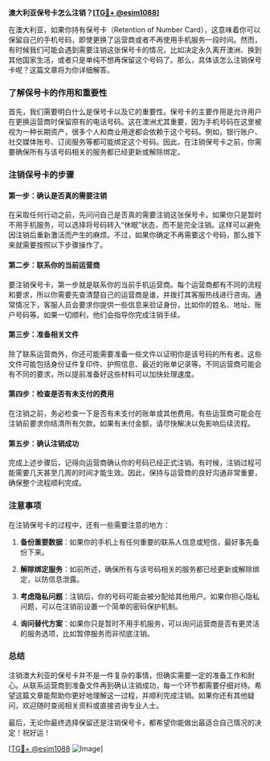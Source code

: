 **澳大利亚保号卡怎么注销？[[TG💪+ @esim1088](https://t.me/s/esim1088)]**

在澳大利亚，如果你持有保号卡（Retention of Number Card），这意味着你可以保留自己的手机号码，即使更换了运营商或者不再使用手机服务一段时间。然而，有时候我们可能会遇到需要注销这张保号卡的情况，比如决定永久离开澳洲、换到其他国家生活，或者只是单纯不想再保留这个号码了。那么，具体该怎么注销保号卡呢？这篇文章将为你详细解答。

### 了解保号卡的作用和重要性

首先，我们需要明白什么是保号卡以及它的重要性。保号卡的主要作用是允许用户在更换运营商时保留原有的电话号码。这在澳洲尤其重要，因为手机号码在这里被视为一种长期资产，很多个人和商业用途都会依赖于这个号码。例如，银行账户、社交媒体账号、订阅服务等都可能绑定这个号码。因此，在注销保号卡之前，你需要确保所有与该号码相关的服务都已经更新或解除绑定。

### 注销保号卡的步骤

#### 第一步：确认是否真的需要注销

在采取任何行动之前，先问问自己是否真的需要注销这张保号卡。如果你只是暂时不用手机服务，可以选择将号码转入“休眠”状态，而不是完全注销。这样可以避免因注销后重新激活而产生的麻烦。不过，如果你确定不再需要这个号码，那么接下来就需要按照以下步骤操作了。

#### 第二步：联系你的当前运营商

要注销保号卡，第一步就是联系你的当前手机运营商。每个运营商都有不同的流程和要求，所以你需要先查清楚自己的运营商是谁，并拨打其客服热线进行咨询。通常情况下，客服人员会要求你提供一些信息来验证身份，比如你的姓名、地址、账户号码等。如果一切顺利，他们会指导你完成注销手续。

#### 第三步：准备相关文件

除了联系运营商外，你还可能需要准备一些文件以证明你是该号码的所有者。这些文件可能包括身份证件复印件、护照信息、最近的账单记录等。不同运营商可能会有不同的要求，所以提前准备好这些材料可以加快处理速度。

#### 第四步：检查是否有未支付的费用

在注销之前，务必检查一下是否有未支付的账单或其他费用。有些运营商可能会在注销前要求你结清所有欠款。如果有未付金额，请尽快解决以免影响后续流程。

#### 第五步：确认注销成功

完成上述步骤后，记得向运营商确认你的号码已经正式注销。有时候，注销过程可能需要几天甚至几周的时间才能生效。因此，保持与运营商的良好沟通非常重要，确保整个流程顺利完成。

### 注意事项

在注销保号卡的过程中，还有一些需要注意的地方：

1. **备份重要数据**：如果你的手机上有任何重要的联系人信息或短信，最好事先备份下来。
   
2. **解除绑定服务**：如前所述，确保所有与该号码相关的服务都已经更新或解除绑定，以防信息泄露。

3. **考虑隐私问题**：注销后，你的号码可能会被分配给其他用户。如果你担心隐私问题，可以在注销前设置一个简单的密码保护机制。

4. **询问替代方案**：如果你只是暂时不用手机服务，可以询问运营商是否有更灵活的服务选项，比如暂停服务而非彻底注销。

### 总结

注销澳大利亚的保号卡并不是一件复杂的事情，但确实需要一定的准备工作和耐心。从联系运营商到准备文件再到确认注销成功，每一个环节都需要仔细对待。希望这篇文章能帮助你更好地理解这一过程，并顺利完成注销。如果你还有其他疑问，欢迎随时查阅相关资料或直接咨询专业人士。

最后，无论你最终选择保留还是注销保号卡，都希望你能做出最适合自己情况的决定！祝好运！

[[TG💪+ @esim1088](https://t.me/s/esim1088) ![Image](https://i.postimg.cc/4NQfJmqS/Snipaste-2025-05-13-00-14-12.png)]